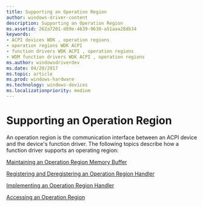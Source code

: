 ```yaml
---
title: Supporting an Operation Region
author: windows-driver-content
description: Supporting an Operation Region
ms.assetid: 262a7201-d89e-4639-9630-a51aaa28db34
keywords:
- ACPI devices WDK , operation regions
- operation regions WDK ACPI
- function drivers WDK ACPI , operation regions
- WDM function drivers WDK ACPI , operation regions
ms.author: windowsdriverdev
ms.date: 04/20/2017
ms.topic: article
ms.prod: windows-hardware
ms.technology: windows-devices
ms.localizationpriority: medium
---
```


# Supporting an Operation Region





An operation region is the communication interface between an ACPI device and the device's function driver. The following topics describe how a function driver supports an operating region:

[Maintaining an Operation Region Memory Buffer](maintaining-an-operation-region-memory-buffer.md)

[Registering and Deregistering an Operation Region Handler](registering-and-deregistering-an-operation-region-handler.md)

[Implementing an Operation Region Handler](implementing-an-operation-region-handler.md)

[Accessing an Operation Region](accessing-an-operation-region.md)

 

 





